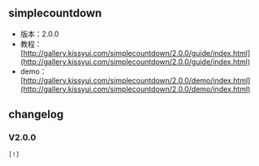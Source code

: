 ## simplecountdown

* 版本：2.0.0
* 教程：[http://gallery.kissyui.com/simplecountdown/2.0.0/guide/index.html](http://gallery.kissyui.com/simplecountdown/2.0.0/guide/index.html)
* demo：[http://gallery.kissyui.com/simplecountdown/2.0.0/demo/index.html](http://gallery.kissyui.com/simplecountdown/2.0.0/demo/index.html)

## changelog

### V2.0.0

    [!]


